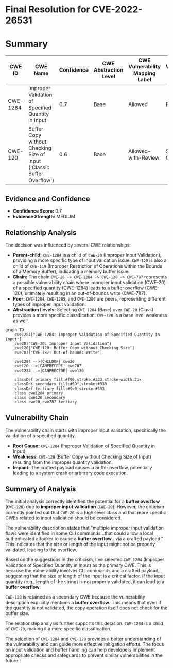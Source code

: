 # Final Resolution for CVE-2022-26531

# Summary
| CWE ID | CWE Name | Confidence | CWE Abstraction Level | CWE Vulnerability Mapping Label | CWE-Vulnerability Mapping Notes |
|---|---|---|---|---|---|
| CWE-1284 | Improper Validation of Specified Quantity in Input | 0.7 | Base | Allowed | Primary CWE |
| CWE-120 | Buffer Copy without Checking Size of Input ('Classic Buffer Overflow') | 0.6 | Base | Allowed-with-Review | Secondary Candidate |

## Evidence and Confidence

*   **Confidence Score:** 0.7
*   **Evidence Strength:** MEDIUM

## Relationship Analysis
The decision was influenced by several CWE relationships:
  - **Parent-child:** `CWE-1284` is a child of `CWE-20` (Improper Input Validation), providing a more specific type of input validation issue. `CWE-120` is also a child of `CWE-119` (Improper Restriction of Operations within the Bounds of a Memory Buffer), indicating a memory buffer issue.
  - **Chain:** The chain `CWE-20 -> CWE-1284 -> CWE-120 -> CWE-787` represents a possible vulnerability chain where improper input validation (CWE-20) of a specified quantity (CWE-1284) leads to a buffer overflow (CWE-120), ultimately resulting in an out-of-bounds write (CWE-787).
  - **Peer:** `CWE-1284`, `CWE-1285`, and `CWE-1286` are peers, representing different types of improper input validation.
  - **Abstraction Levels:** Selecting `CWE-1284` (Base) over `CWE-20` (Class) provides a more specific classification. `CWE-120` is a base level weakness as well.

```mermaid
graph TD
    cwe1284["CWE-1284: Improper Validation of Specified Quantity in Input"]
    cwe20["CWE-20: Improper Input Validation"]
    cwe120["CWE-120: Buffer Copy without Checking Size"]
    cwe787["CWE-787: Out-of-bounds Write"]

    cwe1284 -->|CHILDOF| cwe20
    cwe120 -->|CANPRECEDE| cwe787
    cwe1284 -->|CANPRECEDE| cwe120

    classDef primary fill:#f96,stroke:#333,stroke-width:2px
    classDef secondary fill:#69f,stroke:#333
    classDef tertiary fill:#9e9,stroke:#333
    class cwe1284 primary
    class cwe120 secondary
    class cwe20,cwe787 tertiary
```

## Vulnerability Chain
The vulnerability chain starts with improper input validation, specifically the validation of a specified quantity.
  - **Root Cause:** `CWE-1284` (Improper Validation of Specified Quantity in Input)
  - **Weakness:** `CWE-120` (Buffer Copy without Checking Size of Input) resulting from the improper quantity validation.
  - **Impact:** The crafted payload causes a buffer overflow, potentially leading to a system crash or arbitrary code execution.

## Summary of Analysis
The initial analysis correctly identified the potential for a **buffer overflow** (`CWE-120`) due to **improper input validation** (`CWE-20`). However, the criticism correctly pointed out that `CWE-20` is a high-level class and that more specific CWEs related to input validation should be considered.

The vulnerability description states that "multiple improper input validation flaws were identified in some CLI commands...that could allow a local authenticated attacker to cause a **buffer overflow**...via a crafted payload." This indicates that the size or length of the input might not be properly validated, leading to the overflow.

Based on the suggestions in the criticism, I've selected `CWE-1284` (Improper Validation of Specified Quantity in Input) as the primary CWE. This is because the vulnerability involves CLI commands and a crafted payload, suggesting that the size or length of the input is a critical factor. If the input quantity (e.g., length of the string) is not properly validated, it can lead to a **buffer overflow**.

`CWE-120` is retained as a secondary CWE because the vulnerability description explicitly mentions a **buffer overflow**. This means that even if the quantity is not validated, the copy operation itself does not check for the buffer size.

The relationship analysis further supports this decision. `CWE-1284` is a child of `CWE-20`, making it a more specific classification.

The selection of `CWE-1284` and `CWE-120` provides a better understanding of the vulnerability and can guide more effective mitigation efforts. The focus on input validation and buffer handling can help developers implement appropriate checks and safeguards to prevent similar vulnerabilities in the future.